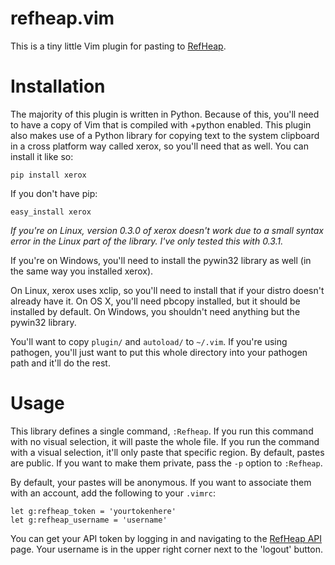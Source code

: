 # refheap.vim

This is a tiny little Vim plugin for pasting to
[RefHeap](https://refheap.com).

# Installation

The majority of this plugin is written in Python. Because of this,
you'll need to have a copy of Vim that is compiled with +python enabled.
This plugin also makes use of a Python library for copying text to the
system clipboard in a cross platform way called xerox, so you'll need
that as well. You can install it like so:

```
pip install xerox
```

If you don't have pip:

```
easy_install xerox
```

*If you're on Linux, version 0.3.0 of xerox doesn't work due to a small syntax
error in the Linux part of the library. I've only tested this with
0.3.1.*

If you're on Windows, you'll need to install the pywin32 library as well
(in the same way you installed xerox).

On Linux, xerox uses xclip, so you'll need to install that if your
distro doesn't already have it. On OS X, you'll need pbcopy installed,
but it should be installed by default. On Windows, you shouldn't need
anything but the pywin32 library.

You'll want to copy `plugin/` and `autoload/` to `~/.vim`. If you're
using pathogen, you'll just want to put this whole directory into your
pathogen path and it'll do the rest.

# Usage

This library defines a single command, `:Refheap`. If you run this
command with no visual selection, it will paste the whole file. If you
run the command with a visual selection, it'll only paste that specific
region. By default, pastes are public. If you want to make them private,
pass the `-p` option to `:Refheap`.

By default, your pastes will be anonymous. If you want to associate them
with an account, add the following to your `.vimrc`:

```
let g:refheap_token = 'yourtokenhere'
let g:refheap_username = 'username'
```

You can get your API token by logging in and navigating to the [RefHeap
API](https://refheap.com/api) page. Your username is in the upper right
corner next to the 'logout' button.
